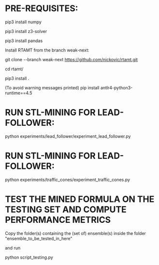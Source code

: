 # PRE-REQUISITES:

pip3 install numpy

pip3 install z3-solver

pip3 install pandas


Install RTAMT from the branch weak-next: 

git clone --branch weak-next https://github.com/nickovic/rtamt.git

cd rtamt/

pip3 install .


(To avoid warning messages printed)
pip install antlr4-python3-runtime==4.5


# RUN STL-MINING FOR LEAD-FOLLOWER:

python experiments/lead_follower/experiment_lead_follower.py


# RUN STL-MINING FOR LEAD-FOLLOWER:

python experiments/traffic_cones/experiment_traffic_cones.py


# TEST THE MINED FORMULA ON THE TESTING SET AND COMPUTE PERFORMANCE METRICS

Copy the folder(s) containing the (set of) ensemble(s) inside the folder "ensemble_to_be_tested_in_here"

and run

python script_testing.py
